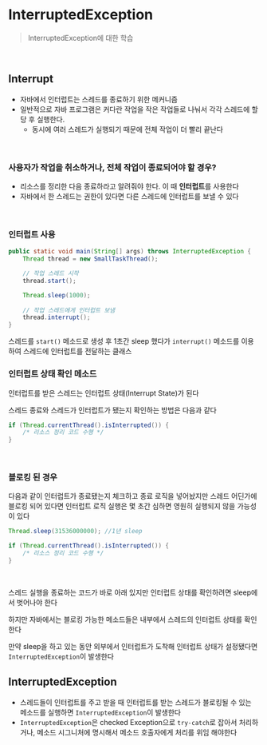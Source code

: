 # InterruptedException
> InterruptedException에 대한 학습
<br>

## Interrupt
- 자바에서 인터럽트는 스레드를 종료하기 위한 메커니즘
- 일반적으로 자바 프로그램은 커다란 작업을 작은 작업들로 나눠서 각각 스레드에 할당 후 실행한다.
  -  동시에 여러 스레드가 실행되기 때문에 전체 작업이 더 빨리 끝난다
<br>

### 사용자가 작업을 취소하거나, 전체 작업이 종료되어야 할 경우?
- 리소스를 정리한 다음 종료하라고 알려줘야 한다. 이 때 **인터럽트**를 사용한다
- 자바에서 한 스레드는 권한이 있다면 다른 스레드에 인터럽트를 보낼 수 있다 
<br>

### 인터럽트 사용
```java
public static void main(String[] args) throws InterruptedException {
    Thread thread = new SmallTaskThread();

    // 작업 스레드 시작
    thread.start();

    Thread.sleep(1000);
		
    // 작업 스레드에게 인터럽트 보냄
    thread.interrupt();
}
```
스레드를 `start()` 메소드로 생성 후 1초간 sleep 했다가 `interrupt()` 메소드를 이용하여 스레드에 인터럽트를 전달하는 클래스
<br>

### 인터럽트 상태 확인 메소드
인터럽트를 받은 스레드는 인터럽트 상태(Interrupt State)가 된다
<br>

스레드 종료와 스레드가 인터럽트가 됐는지 확인하는 방법은 다음과 같다
```java
if (Thread.currentThread().isInterrupted()) {
    /* 리소스 정리 코드 수행 */
}
```
<br>

### 블로킹 된 경우
다음과 같이 인터럽트가 종료됐는지 체크하고 종료 로직을 넣어놨지만 스레드 어딘가에 블로킹 되어 있다면 인터럽트 로직 실행은 몇 초간 심하면 영원히 실행되지 않을 가능성이 있다
```java
Thread.sleep(31536000000); //1년 sleep

if (Thread.currentThread().isInterrupted()) {
    /* 리소스 정리 코드 수행 */
}
```
<br>

스레드 실행을 종료하는 코드가 바로 아래 있지만 인터럽트 상태를 확인하려면 sleep에서 벗어나야 한다
<br>

하지만 자바에서는 블로킹 가능한 메소드들은 내부에서 스레드의 인터럽트 상태를 확인한다
<br>

만약 sleep을 하고 있는 동안 외부에서 인터럽트가 도착해 인터럽트 상태가 설정됐다면 `InterruptedException`이 발생한다
<br>

## InterruptedException
- 스레드들이 인터럽트를 주고 받을 때 인터럽트를 받는 스레드가 블로킹될 수 있는 메소드를 실행하면 `InterruptedException`이 발생한다
- `InterruptedException`은 checked Exception으로 `try-catch`로 잡아서 처리하거나, 메소드 시그니처에 명시해서 메소드 호출자에게 처리를 위임 해야한다

